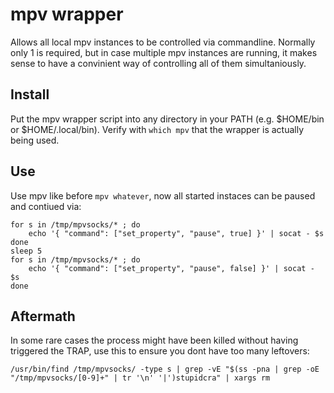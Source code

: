 # mpv wrapper

Allows all local mpv instances to be controlled via commandline. Normally only 1 is required, but in case multiple mpv instances are running, it makes sense to have a convinient way of controlling all of them simultaniously.

## Install

Put the mpv wrapper script into any directory in your PATH (e.g. $HOME/bin or $HOME/.local/bin). Verify with `which mpv` that the wrapper is actually being used.

## Use

Use mpv like before `mpv whatever`, now all started instaces can be paused and contiued via:
```
for s in /tmp/mpvsocks/* ; do
    echo '{ "command": ["set_property", "pause", true] }' | socat - $s
done
sleep 5
for s in /tmp/mpvsocks/* ; do
    echo '{ "command": ["set_property", "pause", false] }' | socat - $s
done
```

## Aftermath

In some rare cases the process might have been killed without having triggered the TRAP, use this to ensure you dont have too many leftovers:
```
/usr/bin/find /tmp/mpvsocks/ -type s | grep -vE "$(ss -pna | grep -oE "/tmp/mpvsocks/[0-9]+" | tr '\n' '|')stupidcra" | xargs rm
```
